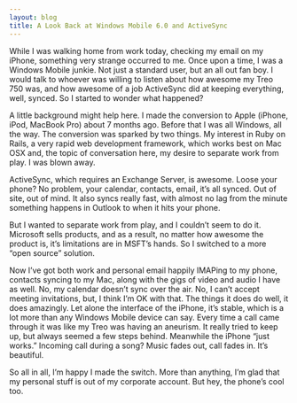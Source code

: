 ```yaml
---
layout: blog
title: A Look Back at Windows Mobile 6.0 and ActiveSync
---
```

While I was walking home from work today, checking my email on my iPhone, something very strange occurred to me. Once upon a time, I was a Windows Mobile junkie. Not just a standard user, but an all out fan boy. I would talk to whoever was willing to listen about how awesome my Treo 750 was, and how awesome of a job ActiveSync did at keeping everything, well, synced. So I started to wonder what happened?

A little background might help here. I made the conversion to Apple (iPhone, iPod, MacBook Pro) about 7 months ago. Before that I was all Windows, all the way. The conversion was sparked by two things. My interest in Ruby on Rails, a very rapid web development framework, which works best on Mac OSX and, the topic of conversation here, my desire to separate work from play. I was blown away.

ActiveSync, which requires an Exchange Server, is awesome. Loose your phone? No problem, your calendar, contacts, email, it’s all synced. Out of site, out of mind. It also syncs really fast, with almost no lag from the minute something happens in Outlook to when it hits your phone.

But I wanted to separate work from play, and I couldn’t seem to do it. Microsoft sells products, and as a result, no matter how awesome the product is, it’s limitations are in MSFT’s hands. So I switched to a more “open source” solution.

Now I’ve got both work and personal email happily IMAPing to my phone, contacts syncing to my Mac, along with the gigs of video and audio I have as well. No, my calendar doesn’t sync over the air. No, I can’t accept meeting invitations, but, I think I’m OK with that. The things it does do well, it does amazingly. Let alone the interface of the iPhone, it’s stable, which is a lot more than any Windows Mobile device can say. Every time a call came through it was like my Treo was having an aneurism. It really tried to keep up, but always seemed a few steps behind. Meanwhile the iPhone “just works.” Incoming call during a song? Music fades out, call fades in. It’s beautiful.

So all in all, I’m happy I made the switch. More than anything, I’m glad that my personal stuff is out of my corporate account. But hey, the phone’s cool too.
